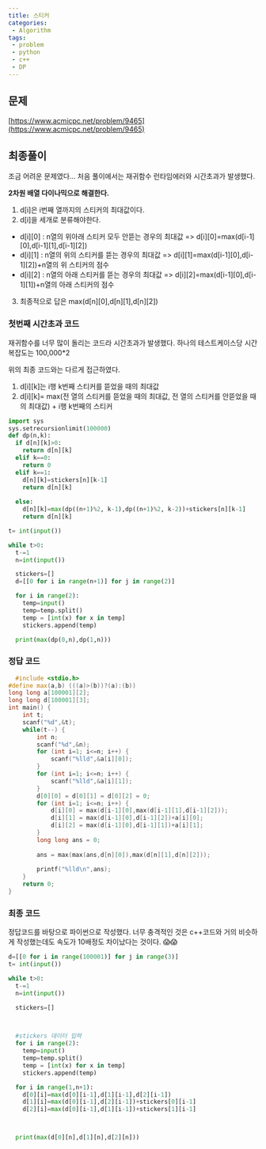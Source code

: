 ```yaml
---
title: 스티커
categories:
 - Algorithm
tags:
 - problem
 - python
 - c++
 - DP
---
```


## 문제 
[https://www.acmicpc.net/problem/9465](https://www.acmicpc.net/problem/9465)

## 최종풀이

조금 어려운 문제였다...
처음 풀이에서는 재귀함수 런타임에러와 시간초과가 발생했다. 

**2차원 배열 다이나믹으로 해결한다.**

1. d[i]은 i번째 열까지의 스티커의 최대값이다.
2. d[i]을 세개로 분류해야한다.
- d[i][0] : n열의 위아래 스티커 모두 안뜯는 경우의 최대값
    => d[i][0]=max(d[i-1][0],d[i-1][1],d[i-1][2])
- d[i][1] : n열의 위의 스티커를 뜯는 경우의 최대값
    => d[i][1]=max(d[i-1][0],d[i-1][2])+n열의 위 스티커의 점수
- d[i][2] : n열의 아래 스티커를 뜯는 경우의 최대값
    => d[i][2]=max(d[i-1][0],d[i-1][1])+n열의 아래 스티커의 점수

3. 최종적으로 답은 max(d[n][0],d[n][1],d[n][2])

### 첫번째 시간초과 코드

재귀함수를 너무 많이 돌리는 코드라 시간초과가 발생했다.
하나의 테스트케이스당 시간복잡도는 100,000*2

위의 최종 코드와는 다르게 접근하였다.

1. d[i][k]는 i행 k번째 스티커를 뜯었을 때의 최대값
2. d[i][k]= max(전 열의 스티커를 뜯었을 때의 최대값, 전 열의 스티커를 안뜯었을 때의 최대값) + i행 k번째의 스티커


```python
import sys
sys.setrecursionlimit(100000)
def dp(n,k):
  if d[n][k]>0:
    return d[n][k]
  elif k==0:
    return 0
  elif k==1:
    d[n][k]=stickers[n][k-1]
    return d[n][k]
  
  else:
    d[n][k]=max(dp((n+1)%2, k-1),dp((n+1)%2, k-2))+stickers[n][k-1]
    return d[n][k]

t= int(input())

while t>0:
  t-=1
  n=int(input())

  stickers=[]
  d=[[0 for i in range(n+1)] for j in range(2)]

  for i in range(2):
    temp=input()    
    temp=temp.split()
    temp = [int(x) for x in temp]
    stickers.append(temp)

  print(max(dp(0,n),dp(1,n)))
```

### 정답 코드 

```c++
  #include <stdio.h>
#define max(a,b) (((a)>(b))?(a):(b))
long long a[100001][2];
long long d[100001][3];
int main() {
    int t;
    scanf("%d",&t);
    while(t--) {
        int n;
        scanf("%d",&n);
        for (int i=1; i<=n; i++) {
            scanf("%lld",&a[i][0]);
        }
        for (int i=1; i<=n; i++) {
            scanf("%lld",&a[i][1]);
        }
        d[0][0] = d[0][1] = d[0][2] = 0;
        for (int i=1; i<=n; i++) {
            d[i][0] = max(d[i-1][0],max(d[i-1][1],d[i-1][2]));
            d[i][1] = max(d[i-1][0],d[i-1][2])+a[i][0];
            d[i][2] = max(d[i-1][0],d[i-1][1])+a[i][1];
        }
        long long ans = 0;
       
        ans = max(max(ans,d[n][0]),max(d[n][1],d[n][2]));
        
        printf("%lld\n",ans);
    }
    return 0;
}
```

### 최종 코드

정답코드를 바탕으로 파이썬으로 작성했다.
너무 충격적인 것은 c++코드와 거의 비슷하게 작성했는데도 속도가 10배정도 차이났다는 것이다. 😱😱

```python
d=[[0 for i in range(100001)] for j in range(3)]
t= int(input())

while t>0:
  t-=1
  n=int(input())

  stickers=[]

  

  #stickers 데이터 입력
  for i in range(2):
    temp=input()    
    temp=temp.split()
    temp = [int(x) for x in temp]
    stickers.append(temp)

  for i in range(1,n+1):
    d[0][i]=max(d[0][i-1],d[1][i-1],d[2][i-1])
    d[1][i]=max(d[0][i-1],d[2][i-1])+stickers[0][i-1]
    d[2][i]=max(d[0][i-1],d[1][i-1])+stickers[1][i-1]



  print(max(d[0][n],d[1][n],d[2][n]))
```